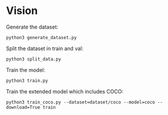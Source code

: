 # Vision

Generate the dataset:
~~~~
python3 generate_dataset.py
~~~~

Split the dataset in train and val:
~~~~
python3 split_data.py
~~~~

Train the model:
~~~~
python3 train.py
~~~~

Train the extended model which includes COCO:
~~~~
python3 train_coco.py --dataset=dataset/coco --model=coco --download=True train
~~~~
